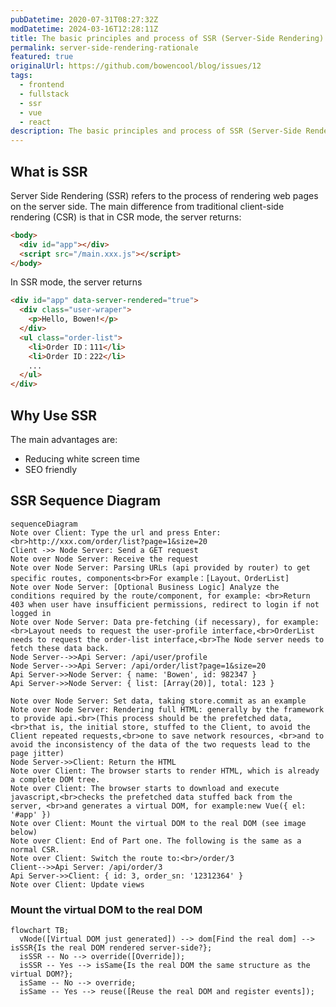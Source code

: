 ```yaml
---
pubDatetime: 2020-07-31T08:27:32Z
modDatetime: 2024-03-16T12:28:11Z
title: The basic principles and process of SSR (Server-Side Rendering)
permalink: server-side-rendering-rationale
featured: true
originalUrl: https://github.com/bowencool/blog/issues/12
tags:
  - frontend
  - fullstack
  - ssr
  - vue
  - react
description: The basic principles and process of SSR (Server-Side Rendering)
---
```


## What is SSR

Server Side Rendering (SSR) refers to the process of rendering web pages on the server side. The main difference from traditional client-side rendering (CSR) is that in CSR mode, the server returns:

```html
<body>
  <div id="app"></div>
  <script src="/main.xxx.js"></script>
</body>
```

In SSR mode, the server returns

```html
<div id="app" data-server-rendered="true">
  <div class="user-wraper">
    <p>Hello, Bowen!</p>
  </div>
  <ul class="order-list">
    <li>Order ID：111</li>
    <li>Order ID：222</li>
    ...
  </ul>
</div>
```

## Why Use SSR

The main advantages are:

- Reducing white screen time
- SEO friendly

## SSR Sequence Diagram

<!-- ![ssr1](https://user-images.githubusercontent.com/20217146/89017104-6002e880-d34c-11ea-952a-cd05502a5b37.jpeg) -->

```mermaid
sequenceDiagram
Note over Client: Type the url and press Enter: <br>http://xxx.com/order/list?page=1&size=20
Client ->> Node Server: Send a GET request
Note over Node Server: Receive the request
Note over Node Server: Parsing URLs (api provided by router) to get specific routes, components<br>For example：[Layout、OrderList]
Note over Node Server: [Optional Business Logic] Analyze the conditions required by the route/component, for example: <br>Return 403 when user have insufficient permissions, redirect to login if not logged in
Note over Node Server: Data pre-fetching (if necessary), for example:<br>Layout needs to request the user-profile interface,<br>OrderList needs to request the order-list interface,<br>The Node server needs to fetch these data back.
Node Server-->>Api Server: /api/user/profile
Node Server-->>Api Server: /api/order/list?page=1&size=20
Api Server->>Node Server: { name: 'Bowen', id: 982347 }
Api Server->>Node Server: { list: [Array(20)], total: 123 }

Note over Node Server: Set data, taking store.commit as an example
Note over Node Server: Rendering full HTML: generally by the framework to provide api.<br>(This process should be the prefetched data, <br>that is, the initial store, stuffed to the Client, to avoid the Client repeated requests,<br>one to save network resources, <br>and to avoid the inconsistency of the data of the two requests lead to the page jitter)
Node Server->>Client: Return the HTML
Note over Client: The browser starts to render HTML, which is already a complete DOM tree.
Note over Client: The browser starts to download and execute javascript,<br>checks the prefetched data stuffed back from the server, <br>and generates a virtual DOM, for example:new Vue({ el: '#app' })
Note over Client: Mount the virtual DOM to the real DOM (see image below)
Note over Client: End of Part one. The following is the same as a normal CSR.
Note over Client: Switch the route to:<br>/order/3
Client-->>Api Server: /api/order/3
Api Server->>Client: { id: 3, order_sn: '12312364' }
Note over Client: Update views
```

### Mount the virtual DOM to the real DOM

<!-- ![ssr2](https://user-images.githubusercontent.com/20217146/89017153-6e510480-d34c-11ea-9f06-e12dbafad1e4.jpeg) -->

```mermaid
flowchart TB;
  vNode([Virtual DOM just generated]) --> dom[Find the real dom] --> isSSR{Is the real DOM rendered server-side?};
  isSSR -- No --> override([Override]);
  isSSR -- Yes --> isSame{Is the real DOM the same structure as the virtual DOM?};
  isSame -- No --> override;
  isSame -- Yes --> reuse([Reuse the real DOM and register events]);
```

